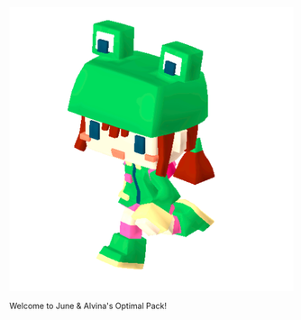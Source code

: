 <picture>
 <source media="(prefers-color-scheme: dark)" srcset="YOUR-DARKMODE-IMAGE">
 <source media="(prefers-color-scheme: light)" srcset="YOUR-LIGHTMODE-IMAGE">
 <img alt="Rana" src="/Rana.gif">
</picture>

Welcome to June & Alvina's Optimal Pack!
